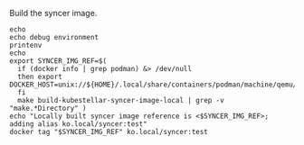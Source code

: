 <!--build-syncer-image-start-->
Build the syncer image.

```shell
echo
echo debug environment
printenv
echo
export SYNCER_IMG_REF=$(
  if (docker info | grep podman) &> /dev/null
  then export DOCKER_HOST=unix://${HOME}/.local/share/containers/podman/machine/qemu/podman.sock
  fi
  make build-kubestellar-syncer-image-local | grep -v "make.*Directory" )
echo "Locally built syncer image reference is <$SYNCER_IMG_REF>; adding alias ko.local/syncer:test"
docker tag "$SYNCER_IMG_REF" ko.local/syncer:test
```
<!--build-syncer-image-end-->
